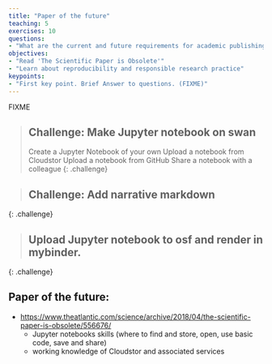 ```yaml
---
title: "Paper of the future"
teaching: 5
exercises: 10
questions:
- "What are the current and future requirements for academic publishing?"
objectives:
- "Read 'The Scientific Paper is Obsolete'"
- "Learn about reproducibility and responsible research practice"
keypoints:
- "First key point. Brief Answer to questions. (FIXME)"
---
```

FIXME


> ## Challenge: Make Jupyter notebook on swan
>
> Create a Jupyter Notebook of your own
> Upload a notebook from Cloudstor
> Upload a notebook from GitHub
> Share a notebook with a colleague
{: .challenge}

> ## Challenge: Add narrative markdown
>
{: .challenge}

> ## Upload Jupyter notebook to osf and render in mybinder.
>
{: .challenge}

## Paper of the future:
* https://www.theatlantic.com/science/archive/2018/04/the-scientific-paper-is-obsolete/556676/
    * Jupyter notebooks skills (where to find and store, open, use basic code, save and share)
    * working knowledge of Cloudstor and associated services

